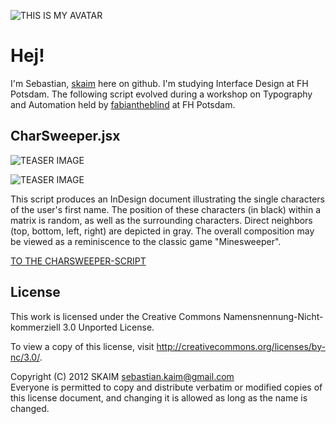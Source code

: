 ![THIS IS MY AVATAR](https://raw.github.com/fabiantheblind/auto-typo-adbe-id/master/skaim/avatar_500x500px.png)


Hej! 
=====
I'm Sebastian, [skaim](https://github.com/skaim) here on github. I'm studying Interface Design at FH Potsdam. The following script evolved during a workshop on Typography and Automation held by [fabiantheblind](https://github.com/fabiantheblind/) at FH Potsdam.

CharSweeper.jsx  
---
![TEASER IMAGE](https://raw.github.com/fabiantheblind/auto-typo-adbe-id/master/skaim/CharSweeper_teaser2.png)

![TEASER IMAGE](https://raw.github.com/fabiantheblind/auto-typo-adbe-id/master/skaim/CharSweeper_teaser1.png)
  
This script produces an InDesign document illustrating the single characters of the user's first name. The position of these characters (in black) within a matrix is random, as well as the surrounding characters. Direct neighbors (top, bottom, left, right) are depicted in gray. 
The overall composition may be viewed as a reminiscence to the classic game "Minesweeper".

[TO THE CHARSWEEPER-SCRIPT](https://raw.github.com/fabiantheblind/auto-typo-adbe-id/master/skaim/CharSweeper.jsx)  
 

License  
---
This work is licensed under the Creative Commons Namensnennung-Nicht-kommerziell 3.0 Unported License. 

To view a copy of this license, visit http://creativecommons.org/licenses/by-nc/3.0/.

Copyright (C) 2012 SKAIM <sebastian.kaim@gmail.com>  
Everyone is permitted to copy and distribute verbatim or modified copies of this license document, and changing it is allowed as long as the name is changed.  
